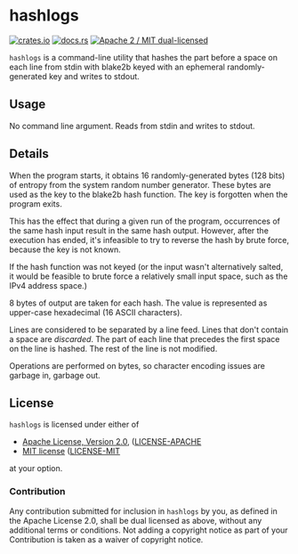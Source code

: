 # hashlogs

[![crates.io](https://meritbadge.herokuapp.com/hashlogs)](https://crates.io/crates/hashlogs)
[![docs.rs](https://docs.rs/hashlogs/badge.svg)](https://docs.rs/hashlogs/)
[![Apache 2 / MIT dual-licensed](https://img.shields.io/badge/license-Apache%202%20%2F%20MIT-blue.svg)](https://github.com/hsivonen/hashlogs/blob/master/COPYRIGHT)

`hashlogs` is a command-line utility that hashes the part before a space on
each line from stdin with blake2b keyed with an ephemeral randomly-generated
key and writes to stdout.

## Usage

No command line argument. Reads from stdin and writes to stdout.

## Details

When the program starts, it obtains 16 randomly-generated bytes (128 bits) of
entropy from the system random number generator. These bytes are used as the
key to the blake2b hash function. The key is forgotten when the program exits.

This has the effect that during a given run of the program, occurrences of
the same hash input result in the same hash output. However, after the
execution has ended, it's infeasible to try to reverse the hash by brute
force, because the key is not known.

If the hash function was not keyed (or the input wasn't alternatively salted,
it would be feasible to brute force a relatively small input space, such as
the IPv4 address space.)

8 bytes of output are taken for each hash. The value is represented as
upper-case hexadecimal (16 ASCII characters).

Lines are considered to be separated by a line feed. Lines that don't contain
a space are _discarded_. The part of each line that precedes the first space
on the line is hashed. The rest of the line is not modified.

Operations are performed on bytes, so character encoding issues are garbage
in, garbage out.

## License

`hashlogs` is licensed under either of

 * [Apache License, Version 2.0](https://www.apache.org/licenses/LICENSE-2.0), ([LICENSE-APACHE](LICENSE-APACHE)
 * [MIT license](https://opensource.org/licenses/MIT) ([LICENSE-MIT](LICENSE-MIT)

at your option.

### Contribution

Any contribution submitted for inclusion in `hashlogs` by you,
as defined in the Apache License 2.0, shall be dual licensed as above,
without any additional terms or conditions. Not adding a copyright notice as
part of your Contribution is taken as a waiver of copyright notice.